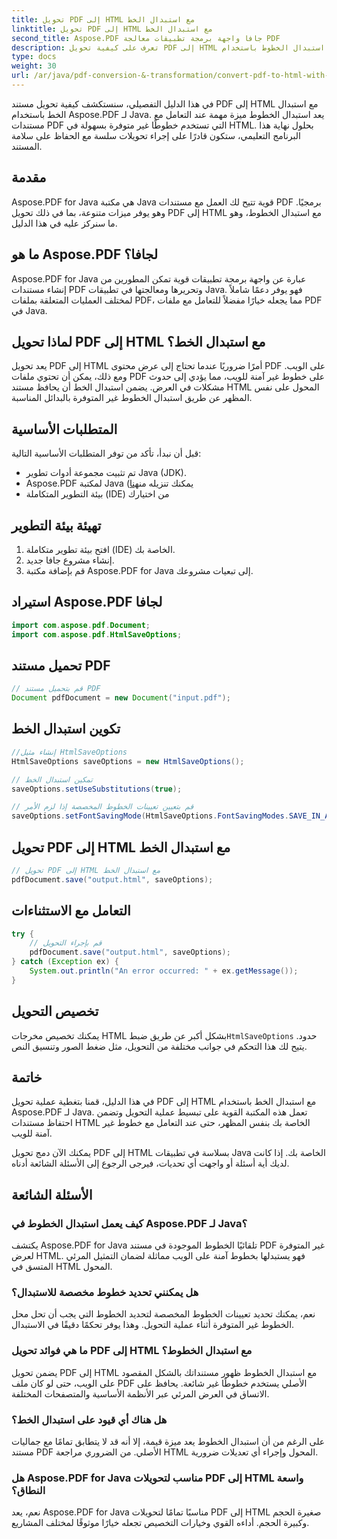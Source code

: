 ```yaml
---
title: تحويل PDF إلى HTML مع استبدال الخط
linktitle: تحويل PDF إلى HTML مع استبدال الخط
second_title: Aspose.PDF جافا واجهة برمجة تطبيقات معالجة PDF
description: تعرف على كيفية تحويل PDF إلى HTML مع استبدال الخطوط باستخدام Aspose.PDF لـ Java. دليل خطوة بخطوة مع الكود المصدري لإجراء تحويلات سلسة. تحسين محتوى الويب الخاص بك الآن!
type: docs
weight: 30
url: /ar/java/pdf-conversion-&-transformation/convert-pdf-to-html-with-font-substitution/
---
```


في هذا الدليل التفصيلي، سنستكشف كيفية تحويل مستند PDF إلى HTML مع استبدال الخط باستخدام Aspose.PDF لـ Java. يعد استبدال الخطوط ميزة مهمة عند التعامل مع مستندات PDF التي تستخدم خطوطًا غير متوفرة بسهولة في HTML. بحلول نهاية هذا البرنامج التعليمي، ستكون قادرًا على إجراء تحويلات سلسة مع الحفاظ على سلامة المستند.

## مقدمة

Aspose.PDF for Java هي مكتبة Java قوية تتيح لك العمل مع مستندات PDF برمجيًا. وهو يوفر ميزات متنوعة، بما في ذلك تحويل PDF إلى HTML مع استبدال الخطوط، وهو ما سنركز عليه في هذا الدليل.

## ما هو Aspose.PDF لجافا؟

Aspose.PDF for Java عبارة عن واجهة برمجة تطبيقات قوية تمكن المطورين من إنشاء مستندات PDF وتحريرها ومعالجتها في تطبيقات Java. فهو يوفر دعمًا شاملاً لمختلف العمليات المتعلقة بملفات PDF، مما يجعله خيارًا مفضلاً للتعامل مع ملفات PDF في Java.

## لماذا تحويل PDF إلى HTML مع استبدال الخط؟

يعد تحويل PDF إلى HTML أمرًا ضروريًا عندما تحتاج إلى عرض محتوى PDF على الويب. ومع ذلك، يمكن أن تحتوي ملفات PDF على خطوط غير آمنة للويب، مما يؤدي إلى حدوث مشكلات في العرض. يضمن استبدال الخط أن يحافظ مستند HTML المحول على نفس المظهر عن طريق استبدال الخطوط غير المتوفرة بالبدائل المناسبة.

## المتطلبات الأساسية

قبل أن نبدأ، تأكد من توفر المتطلبات الأساسية التالية:

- تم تثبيت مجموعة أدوات تطوير Java (JDK).
-  Aspose.PDF لمكتبة Java (يمكنك تنزيله من[هنا](https://releases.aspose.com/pdf/java/)
- بيئة التطوير المتكاملة (IDE) من اختيارك

## تهيئة بيئة التطوير

1. افتح بيئة تطوير متكاملة (IDE) الخاصة بك.
2. إنشاء مشروع جافا جديد.
3. قم بإضافة مكتبة Aspose.PDF for Java إلى تبعيات مشروعك.

## استيراد Aspose.PDF لجافا

```java
import com.aspose.pdf.Document;
import com.aspose.pdf.HtmlSaveOptions;
```

## تحميل مستند PDF

```java
// قم بتحميل مستند PDF
Document pdfDocument = new Document("input.pdf");
```

## تكوين استبدال الخط

```java
//إنشاء مثيل HtmlSaveOptions
HtmlSaveOptions saveOptions = new HtmlSaveOptions();

// تمكين استبدال الخط
saveOptions.setUseSubstitutions(true);

// قم بتعيين تعيينات الخطوط المخصصة إذا لزم الأمر
saveOptions.setFontSavingMode(HtmlSaveOptions.FontSavingModes.SAVE_IN_ALL_FORMATS);
```

## تحويل PDF إلى HTML مع استبدال الخط

```java
// تحويل PDF إلى HTML مع استبدال الخط
pdfDocument.save("output.html", saveOptions);
```

## التعامل مع الاستثناءات

```java
try {
    // قم بإجراء التحويل
    pdfDocument.save("output.html", saveOptions);
} catch (Exception ex) {
    System.out.println("An error occurred: " + ex.getMessage());
}
```

## تخصيص التحويل

 يمكنك تخصيص مخرجات HTML بشكل أكبر عن طريق ضبط`HtmlSaveOptions` حدود. يتيح لك هذا التحكم في جوانب مختلفة من التحويل، مثل ضغط الصور وتنسيق النص.

## خاتمة

في هذا الدليل، قمنا بتغطية عملية تحويل PDF إلى HTML مع استبدال الخط باستخدام Aspose.PDF لـ Java. تعمل هذه المكتبة القوية على تبسيط عملية التحويل وتضمن احتفاظ مستندات HTML الخاصة بك بنفس المظهر، حتى عند التعامل مع خطوط غير آمنة للويب.

يمكنك الآن دمج تحويل PDF إلى HTML بسلاسة في تطبيقات Java الخاصة بك. إذا كانت لديك أية أسئلة أو واجهت أي تحديات، فيرجى الرجوع إلى الأسئلة الشائعة أدناه.

## الأسئلة الشائعة

### كيف يعمل استبدال الخطوط في Aspose.PDF لـ Java؟

يكتشف Aspose.PDF for Java تلقائيًا الخطوط الموجودة في مستند PDF غير المتوفرة لعرض HTML. فهو يستبدلها بخطوط آمنة على الويب مماثلة لضمان التمثيل المرئي المتسق في HTML المحول.

### هل يمكنني تحديد خطوط مخصصة للاستبدال؟

نعم، يمكنك تحديد تعيينات الخطوط المخصصة لتحديد الخطوط التي يجب أن تحل محل الخطوط غير المتوفرة أثناء عملية التحويل. وهذا يوفر تحكمًا دقيقًا في الاستبدال.

### ما هي فوائد تحويل PDF إلى HTML مع استبدال الخطوط؟

يضمن تحويل PDF إلى HTML مع استبدال الخطوط ظهور مستنداتك بالشكل المقصود على الويب، حتى لو كان ملف PDF الأصلي يستخدم خطوطًا غير شائعة. يحافظ على الاتساق في العرض المرئي عبر الأنظمة الأساسية والمتصفحات المختلفة.

### هل هناك أي قيود على استبدال الخط؟

على الرغم من أن استبدال الخطوط يعد ميزة قيمة، إلا أنه قد لا يتطابق تمامًا مع جماليات مستند PDF الأصلي. من الضروري مراجعة HTML المحول وإجراء أي تعديلات ضرورية.

### هل Aspose.PDF for Java مناسب لتحويلات PDF إلى HTML واسعة النطاق؟

نعم، يعد Aspose.PDF for Java مناسبًا تمامًا لتحويلات PDF إلى HTML صغيرة الحجم وكبيرة الحجم. أداءه القوي وخيارات التخصيص تجعله خيارًا موثوقًا لمختلف المشاريع.